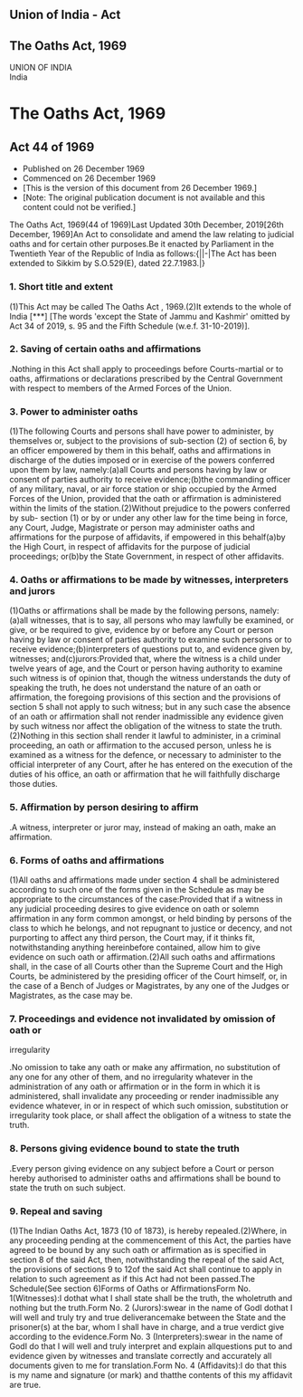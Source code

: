 ## Union of India - Act

## The Oaths Act, 1969

UNION OF INDIA  
India

# The Oaths Act, 1969

## Act 44 of 1969

  * Published on 26 December 1969 
  * Commenced on 26 December 1969 
  * [This is the version of this document from 26 December 1969.] 
  * [Note: The original publication document is not available and this content could not be verified.] 

The Oaths Act, 1969(44 of 1969)Last Updated 30th December, 2019[26th December,
1969]An Act to consolidate and amend the law relating to judicial oaths and
for certain other purposes.Be it enacted by Parliament in the Twentieth Year
of the Republic of India as follows:{||-|The Act has been extended to Sikkim
by S.O.529(E), dated 22.7.1983.|}

### 1. Short title and extent

(1)This Act may be called The Oaths Act , 1969.(2)It extends to the whole of
India [***] [The words 'except the State of Jammu and Kashmir' omitted by Act
34 of 2019, s. 95 and the Fifth Schedule (w.e.f. 31-10-2019)].

### 2. Saving of certain oaths and affirmations

.Nothing in this Act shall apply to proceedings before Courts-martial or to
oaths, affirmations or declarations prescribed by the Central Government with
respect to members of the Armed Forces of the Union.

### 3. Power to administer oaths

(1)The following Courts and persons shall have power to administer, by
themselves or, subject to the provisions of sub-section (2) of section 6, by
an officer empowered by them in this behalf, oaths and affirmations in
discharge of the duties imposed or in exercise of the powers conferred upon
them by law, namely:(a)all Courts and persons having by law or consent of
parties authority to receive evidence;(b)the commanding officer of any
military, naval, or air force station or ship occupied by the Armed Forces of
the Union, provided that the oath or affirmation is administered within the
limits of the station.(2)Without prejudice to the powers conferred by sub-
section (1) or by or under any other law for the time being in force, any
Court, Judge, Magistrate or person may administer oaths and affirmations for
the purpose of affidavits, if empowered in this behalf(a)by the High Court, in
respect of affidavits for the purpose of judicial proceedings; or(b)by the
State Government, in respect of other affidavits.

### 4. Oaths or affirmations to be made by witnesses, interpreters and jurors

(1)Oaths or affirmations shall be made by the following persons, namely:(a)all
witnesses, that is to say, all persons who may lawfully be examined, or give,
or be required to give, evidence by or before any Court or person having by
law or consent of parties authority to examine such persons or to receive
evidence;(b)interpreters of questions put to, and evidence given by,
witnesses; and(c)jurors:Provided that, where the witness is a child under
twelve years of age, and the Court or person having authority to examine such
witness is of opinion that, though the witness understands the duty of
speaking the truth, he does not understand the nature of an oath or
affirmation, the foregoing provisions of this section and the provisions of
section 5 shall not apply to such witness; but in any such case the absence of
an oath or affirmation shall not render inadmissible any evidence given by
such witness nor affect the obligation of the witness to state the
truth.(2)Nothing in this section shall render it lawful to administer, in a
criminal proceeding, an oath or affirmation to the accused person, unless he
is examined as a witness for the defence, or necessary to administer to the
official interpreter of any Court, after he has entered on the execution of
the duties of his office, an oath or affirmation that he will faithfully
discharge those duties.

### 5. Affirmation by person desiring to affirm

.A witness, interpreter or juror may, instead of making an oath, make an
affirmation.

### 6. Forms of oaths and affirmations

(1)All oaths and affirmations made under section 4 shall be administered
according to such one of the forms given in the Schedule as may be appropriate
to the circumstances of the case:Provided that if a witness in any judicial
proceeding desires to give evidence on oath or solemn affirmation in any form
common amongst, or held binding by persons of the class to which he belongs,
and not repugnant to justice or decency, and not purporting to affect any
third person, the Court may, if it thinks fit, notwithstanding anything
hereinbefore contained, allow him to give evidence on such oath or
affirmation.(2)All such oaths and affirmations shall, in the case of all
Courts other than the Supreme Court and the High Courts, be administered by
the presiding officer of the Court himself, or, in the case of a Bench of
Judges or Magistrates, by any one of the Judges or Magistrates, as the case
may be.

### 7. Proceedings and evidence not invalidated by omission of oath or
irregularity

.No omission to take any oath or make any affirmation, no substitution of any
one for any other of them, and no irregularity whatever in the administration
of any oath or affirmation or in the form in which it is administered, shall
invalidate any proceeding or render inadmissible any evidence whatever, in or
in respect of which such omission, substitution or irregularity took place, or
shall affect the obligation of a witness to state the truth.

### 8. Persons giving evidence bound to state the truth

.Every person giving evidence on any subject before a Court or person hereby
authorised to administer oaths and affirmations shall be bound to state the
truth on such subject.

### 9. Repeal and saving

(1)The Indian Oaths Act, 1873 (10 of 1873), is hereby repealed.(2)Where, in
any proceeding pending at the commencement of this Act, the parties have
agreed to be bound by any such oath or affirmation as is specified in section
8 of the said Act, then, notwithstanding the repeal of the said Act, the
provisions of sections 9 to 12of the said Act shall continue to apply in
relation to such agreement as if this Act had not been passed.The Schedule(See
section 6)Forms of Oaths or AffirmationsForm No. 1(Witnesses):I dothat what I
shall state shall be the truth, the wholetruth and nothing but the truth.Form
No. 2 (Jurors):swear in the name of GodI dothat I will well and truly try and
true deliverancemake between the State and the prisoner(s) at the bar, whom I
shall have in charge, and a true verdict give according to the evidence.Form
No. 3 (Interpreters):swear in the name of GodI do that I will well and truly
interpret and explain allquestions put to and evidence given by witnesses and
translate correctly and accurately all documents given to me for
translation.Form No. 4 (Affidavits):I do that this is my name and signature
(or mark) and thatthe contents of this my affidavit are true.

